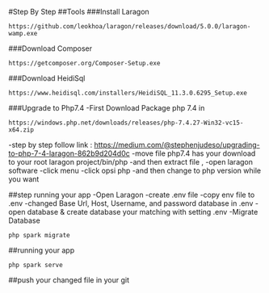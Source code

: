 #Step By Step
##Tools
###Install Laragon
```
https://github.com/leokhoa/laragon/releases/download/5.0.0/laragon-wamp.exe
```

###Download Composer
```
https://getcomposer.org/Composer-Setup.exe
```

###Download HeidiSql
```
https://www.heidisql.com/installers/HeidiSQL_11.3.0.6295_Setup.exe
```


###Upgrade to Php7.4
-First Download Package php 7.4 in 
```
https://windows.php.net/downloads/releases/php-7.4.27-Win32-vc15-x64.zip
```
-step by step follow link : https://medium.com/@stephenjudeso/upgrading-to-php-7-4-laragon-862b9d204d0c
-move file php7.4 has your download to your root laragon project/bin/php
-and then extract file ,
-open laragon software 
-click menu
-click opsi php 
-and then change to php version while you want

##step running your app
-Open Laragon
-create .env file
-copy env file to .env
-changed  Base Url, Host, Username, and password database in .env
-open database & create database your matching with setting .env
-Migrate Database
```
php spark migrate
```

##running your app
```
php spark serve
```


##push your changed file in your git
